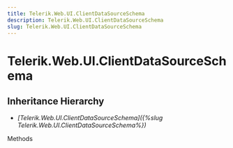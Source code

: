 ```yaml
---
title: Telerik.Web.UI.ClientDataSourceSchema
description: Telerik.Web.UI.ClientDataSourceSchema
slug: Telerik.Web.UI.ClientDataSourceSchema
---
```


# Telerik.Web.UI.ClientDataSourceSchema  

## Inheritance Hierarchy

* *[Telerik.Web.UI.ClientDataSourceSchema]({%slug Telerik.Web.UI.ClientDataSourceSchema%})*


Methods



